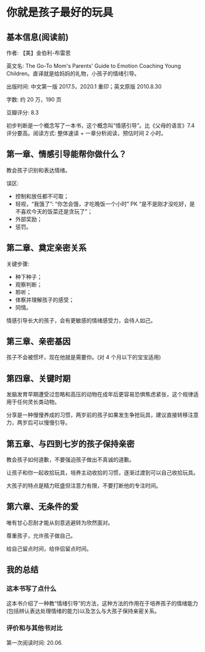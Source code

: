 # 你就是孩子最好的玩具

## 基本信息(阅读前)

作者: 【美】金伯利-布雷恩

英文名: The Go-To Mom's Parents' Guide to Emotion Coaching Young Children。直译就是给妈妈的礼物，小孩子的情绪引导。

出版时间: 中文第一版 2017.5，2020.1 重印；英文原版 2010.8.30

字数: 约 20 万，190 页

豆瓣评分: 8.3

初步判断是一个概念写了一本书，这个概念叫“情感引导”。比《父母的语言》7.4 评分要高。阅读方式: 整体速读 + 一章分析阅读，预估时间 2 小时。

## 第一章、情感引导能帮你做什么？

教会孩子识别和表达情绪。

误区:
- 控制和放任都不可取；
- 轻视，“我饿了”: “你怎会饿，才吃晚饭一个小时” PK “是不是刚才没吃好，是不喜欢今天的饭菜还是贪玩了”；
- 外部奖励；
- 惩罚。

## 第二章、奠定亲密关系

关键步骤: 
- 种下种子；
- 观察判断；
- 聆听；
- 体察并理解孩子的感受；
- 同情。

情感引导长大的孩子，会有更敏感的情绪感受力，会待人如己。

## 第三章、亲密基因

孩子不会被惯坏，现在他就是需要你。(对 4 个月以下的宝宝适用)

## 第四章、关键时期

发脑发育早期遭受过忽略和高压的动物在成年后更容易恐惧焦虑紧张，这个规律适用于任何灵长类动物。

分享是一种慢慢养成的习惯，两岁前的孩子如果发生争抢玩具，建议直接转移注意力，两岁后可以慢慢引导。

## 第五章、与四到七岁的孩子保持亲密

教会孩子如何道歉，不要强迫孩子做出不真诚的道歉。

让孩子和你一起收拾玩具，培养主动收拾的习惯，逐渐过渡到可以自己收拾玩具。

大孩子的特点是精力旺盛但注意力有限，不要打断他的专注时间。

## 第六章、无条件的爱

唯有甘心忍耐才能从刻意逃避转为欣然面对。

尊重孩子，允许孩子做自己。

给自己留点时间，给伴侣留点时间。

## 我的总结

### 这本书写了点什么

这本书介绍了一种教“情绪引导”的方法，这种方法的作用在于培养孩子的情绪能力(包括辨认表达处理情绪的能力)以及怎么与大孩子保持亲密关系。

### 评价和与其他书对比

第一次阅读时间: 20.06.
